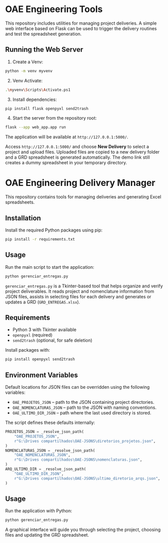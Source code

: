 # OAE Engineering Tools

This repository includes utilities for managing project deliveries. A simple web
interface based on Flask can be used to trigger the delivery routines and test
the spreadsheet generation.

## Running the Web Server


1. Create a Venv:

```bash
python -m venv myvenv
```

2. Venv Activate:

```bash
.\myvenv\Scripts\Activate.ps1
```

3. Install dependencies:

```bash
pip install flask openpyxl send2trash
```

4. Start the server from the repository root:

```bash
flask --app web_app.app run
```

The application will be available at `http://127.0.0.1:5000/`.

Access `http://127.0.0.1:5000/` and choose **New Delivery** to select a
project and upload files. Uploaded files are copied to a new delivery folder and
a GRD spreadsheet is generated automatically. The demo link still creates a
dummy spreadsheet in your temporary directory.

# OAE Engineering Delivery Manager

This repository contains tools for managing deliveries and generating Excel spreadsheets.

## Installation

Install the required Python packages using pip:

```bash
pip install -r requirements.txt
```

## Usage

Run the main script to start the application:

```bash
python gerenciar_entregas.py
```

`gerenciar_entregas.py` is a Tkinter-based tool that helps organize and verify
project deliverables. It reads project and nomenclature information from JSON
files, assists in selecting files for each delivery and generates or updates
a GRD (`GRD_ENTREGAS.xlsx`).

## Requirements

- Python 3 with Tkinter available
- `openpyxl` (required)
- `send2trash` (optional, for safe deletion)

Install packages with:

```bash
pip install openpyxl send2trash
```

## Environment Variables

Default locations for JSON files can be overridden using the following
variables:

- `OAE_PROJETOS_JSON` – path to the JSON containing project directories.
- `OAE_NOMENCLATURAS_JSON` – path to the JSON with naming conventions.
- `OAE_ULTIMO_DIR_JSON` – path where the last used directory is stored.

The script defines these defaults internally:

```python
PROJETOS_JSON = _resolve_json_path(
    "OAE_PROJETOS_JSON",
    r"G:\Drives compartilhados\OAE-JSONS\diretorios_projetos.json",
)
NOMENCLATURAS_JSON = _resolve_json_path(
    "OAE_NOMENCLATURAS_JSON",
    r"G:\Drives compartilhados\OAE-JSONS\nomenclaturas.json",
)
ARQ_ULTIMO_DIR = _resolve_json_path(
    "OAE_ULTIMO_DIR_JSON",
    r"G:\Drives compartilhados\OAE-JSONS\ultimo_diretorio_arqs.json",
)
```

## Usage

Run the application with Python:

```bash
python gerenciar_entregas.py
```

A graphical interface will guide you through selecting the project, choosing
files and updating the GRD spreadsheet.


